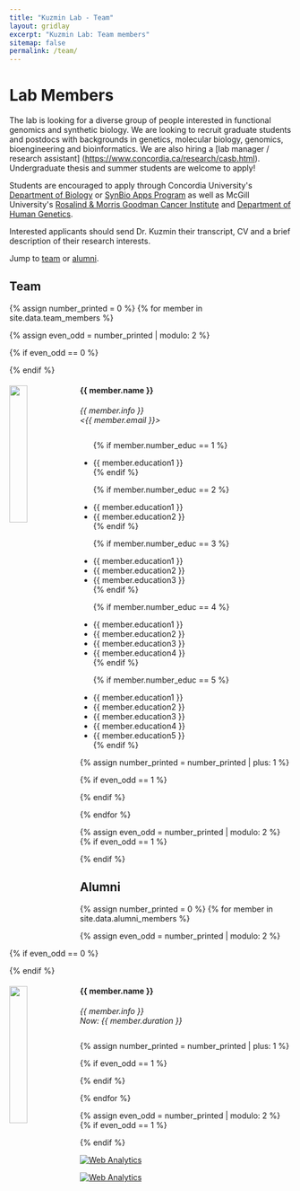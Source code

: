 ```yaml
---
title: "Kuzmin Lab - Team"
layout: gridlay
excerpt: "Kuzmin Lab: Team members"
sitemap: false
permalink: /team/
---
```


# Lab Members

The lab is looking for a diverse group of people interested in functional genomics and synthetic biology. We are looking to recruit graduate students and postdocs with backgrounds in genetics, molecular biology, genomics, bioengineering and bioinformatics. We are also hiring a [lab manager / research assistant] (https://www.concordia.ca/research/casb.html). Undergraduate thesis and summer students are welcome to apply!

Students are encouraged to apply through Concordia University's [Department of Biology](https://www.concordia.ca/artsci/biology.html) or [SynBio Apps Program](https://www.concordia.ca/sgs/programs/interdisciplinary/synthetic-biology-applications.html) as well as McGill University's [Rosalind & Morris Goodman Cancer Institute](https://www.mcgill.ca/gci/) and [Department of Human Genetics](https://www.mcgill.ca/humangenetics/). 

Interested applicants should send Dr. Kuzmin their transcript, CV and a brief description of their research interests.


Jump to [team](#team) or [alumni](#alumni).

## Team
{% assign number_printed = 0 %}
{% for member in site.data.team_members %}

{% assign even_odd = number_printed | modulo: 2 %}

{% if even_odd == 0 %}
<div class="row">
{% endif %}

<div class="col-sm-6 clearfix">
  <img src="{{ site.url }}{{ site.baseurl }}/images/teampic/{{ member.photo }}" class="img-responsive" width="25%" style="float: left" />
  <h4>{{ member.name }}</h4>
  <i>{{ member.info }}<br><{{ member.email }}></i>
  <ul style="overflow: hidden">

  {% if member.number_educ == 1 %}
  <li> {{ member.education1 }} </li>
  {% endif %}

  {% if member.number_educ == 2 %}
  <li> {{ member.education1 }} </li>
  <li> {{ member.education2 }} </li>
  {% endif %}

  {% if member.number_educ == 3 %}
  <li> {{ member.education1 }} </li>
  <li> {{ member.education2 }} </li>
  <li> {{ member.education3 }} </li>
  {% endif %}

  {% if member.number_educ == 4 %}
  <li> {{ member.education1 }} </li>
  <li> {{ member.education2 }} </li>
  <li> {{ member.education3 }} </li>
  <li> {{ member.education4 }} </li>
  {% endif %}

  {% if member.number_educ == 5 %}
  <li> {{ member.education1 }} </li>
  <li> {{ member.education2 }} </li>
  <li> {{ member.education3 }} </li>
  <li> {{ member.education4 }} </li>
  <li> {{ member.education5 }} </li>
  {% endif %}
    
  </ul>
</div>

{% assign number_printed = number_printed | plus: 1 %}

{% if even_odd == 1 %}
</div>
{% endif %}

{% endfor %}

{% assign even_odd = number_printed | modulo: 2 %}
{% if even_odd == 1 %}
</div>
{% endif %}




## Alumni

{% assign number_printed = 0 %}
{% for member in site.data.alumni_members %}

{% assign even_odd = number_printed | modulo: 2 %}

{% if even_odd == 0 %}
<div class="row">
{% endif %}

<div class="col-sm-6 clearfix">
  <img src="{{ site.url }}{{ site.baseurl }}/images/teampic/{{ member.photo }}" class="img-responsive" width="25%" style="float: left" />
  <h4>{{ member.name }}</h4>
  <i>{{ member.info }} <br> Now: {{ member.duration }}</i>
  <ul style="overflow: hidden">

  </ul>
</div>

{% assign number_printed = number_printed | plus: 1 %}

{% if even_odd == 1 %}
</div>
{% endif %}

{% endfor %}

{% assign even_odd = number_printed | modulo: 2 %}
{% if even_odd == 1 %}
</div>
{% endif %}

<!-- Default Statcounter code for Kuzmin Lab
https://kuzmin-lab.github.io/ -->
<script type="text/javascript">
var sc_project=12455544; 
var sc_invisible=1; 
var sc_security="39ae68da"; 
</script>
<script type="text/javascript"
src="https://www.statcounter.com/counter/counter.js"
async></script>
<noscript><div class="statcounter"><a title="Web Analytics"
href="https://statcounter.com/" target="_blank"><img
class="statcounter"
src="https://c.statcounter.com/12455544/0/39ae68da/1/"
alt="Web Analytics"></a></div></noscript>
<!-- End of Statcounter Code -->
<!-- Default Statcounter code for Kuzmin Lab
https://kuzmin-lab.github.io/ -->
<script type="text/javascript">
var sc_project=12455544; 
var sc_invisible=1; 
var sc_security="39ae68da"; 
</script>
<script type="text/javascript"
src="https://www.statcounter.com/counter/counter.js"
async></script>
<noscript><div class="statcounter"><a title="Web Analytics"
href="https://statcounter.com/" target="_blank"><img
class="statcounter"
src="https://c.statcounter.com/12455544/0/39ae68da/1/"
alt="Web Analytics"></a></div></noscript>
<!-- End of Statcounter Code -->

